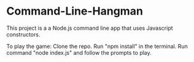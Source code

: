 # Command-Line-Hangman
This project is a a Node.js command line app that uses Javascript constructors.

To play the game:
Clone the repo.
Run "npm install" in the terminal.
Run command "node index.js" and follow the prompts to play.
